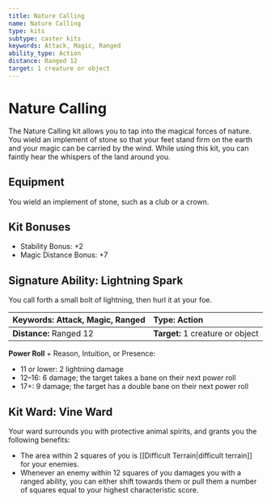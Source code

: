 ```yaml
---
title: Nature Calling
name: Nature Calling
type: kits
subtype: caster kits
keywords: Attack, Magic, Ranged
ability_type: Action
distance: Ranged 12
target: 1 creature or object
---
```


# Nature Calling

The Nature Calling kit allows you to tap into the magical forces of nature. You wield an implement of stone so that your feet stand firm on the earth and your magic can be carried by the wind. While using this kit, you can faintly hear the whispers of the land around you.

## Equipment

You wield an implement of stone, such as a club or a crown.

## Kit Bonuses

- Stability Bonus: +2
- Magic Distance Bonus: +7

## Signature Ability: Lightning Spark

You call forth a small bolt of lightning, then hurl it at your foe.

| **Keywords:** Attack, Magic, Ranged | **Type:** Action                 |
| :---------------------------------- | :------------------------------- |
| **Distance:** Ranged 12             | **Target:** 1 creature or object |

**Power Roll** + Reason, Intuition, or Presence:

- 11 or lower: 2 lightning damage
- 12–16: 6 damage; the target takes a bane on their next power roll
- 17+: 9 damage; the target has a double bane on their next power roll

## Kit Ward: Vine Ward

Your ward surrounds you with protective animal spirits, and grants you the following benefits:

- The area within 2 squares of you is [[Difficult Terrain|difficult terrain]] for your enemies.
- Whenever an enemy within 12 squares of you damages you with a ranged ability, you can either shift towards them or pull them a number of squares equal to your highest characteristic score.
